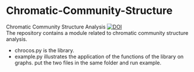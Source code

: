 # Chromatic-Community-Structure
Chromatic Community Structure Analysis [![DOI](https://zenodo.org/badge/615866835.svg)](https://zenodo.org/badge/latestdoi/615866835) <br/>
The repository contains a module related to chromatic community structure analysis.
- chrocos.py is the library.
- example.py illustrates the application of the functions of the library on graphs.
put the two files in the same folder and run example. 
